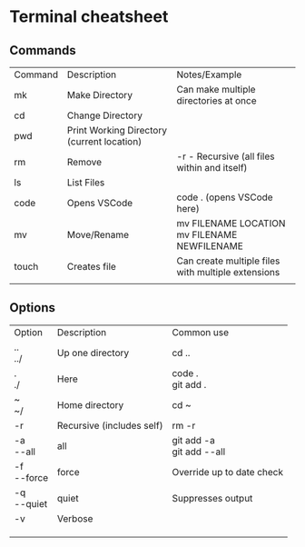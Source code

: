 # **Terminal cheatsheet**

## Commands
<table>
  <tr>
    <td>Command</td>
    <td>Description</td>
    <td>Notes/Example</td>
  </tr>
  <tr>
    <td>mk</td>
    <td>Make Directory</td>
    <td>Can make multiple directories at once</td>
  </tr>
  <tr>
    <td>cd</td>
    <td>Change Directory</td>
    <td></td>
  </tr>
  <tr>
    <td>pwd</td>
    <td>Print Working Directory (current location)</td>
    <td></td>
  </tr>
  <tr>
    <td>rm</td>
    <td>Remove</td>
    <td>-r - Recursive (all files within and itself)</td>
  </tr>
  <tr>
    <td>ls</td>
    <td>List Files</td>
    <td></td>
  </tr>
  <tr>
    <td>code</td>
    <td>Opens VSCode</td>
    <td>code . (opens VSCode here)</td>
  </tr>
  <tr>
    <td>mv</td>
    <td>Move/Rename</td>
    <td>mv FILENAME LOCATION <br /> mv FILENAME NEWFILENAME</td>
  </tr>
  <tr>
    <td>touch</td>
    <td>Creates file</td>
    <td>Can create multiple files with multiple extensions</td>
  </tr>
  <tr>
    <td></td>
    <td></td>
    <td></td>
  </tr>
</table>

## Options
<table>
  <tr>
    <td>Option</td>
    <td>Description</td>
    <td>Common use</td>
  </tr>
  <tr>
    <td>.. <br> ../</td>
    <td>Up one directory</td>
    <td>cd ..</td>
  </tr>
  <tr>
    <td>. <br> ./</td>
    <td>Here</td>
    <td>code .<br />git add .</td>
  </tr>
  <tr>
    <td>~ <br> ~/</td>
    <td>Home directory</td>
    <td>cd ~</td>
  </tr>
  <tr>
    <td>-r</td>
    <td>Recursive (includes self)</td>
    <td>rm -r</td>
  </tr>
  <tr>
    <td>-a <br> --all</td>
    <td>all</td>
    <td>git add -a <br/>git add --all</td>
  </tr>
  <tr>
    <td>-f <br> --force</td>
    <td>force</td>
    <td>Override up to date check</td>
  </tr>
  <tr>
    <td>-q <br> --quiet</td>
    <td>quiet</td>
    <td>Suppresses output</td>
  </tr>
  <tr>
    <td>-v</td>
    <td>Verbose</td>
    <td></td>
  </tr>
  <tr>
    <td></td>
    <td></td>
    <td></td>
  </tr>
  <tr>
    <td></td>
    <td></td>
    <td></td>
  </tr>
  <tr>
    <td></td>
    <td></td>
    <td></td>
  </tr>
</table>

